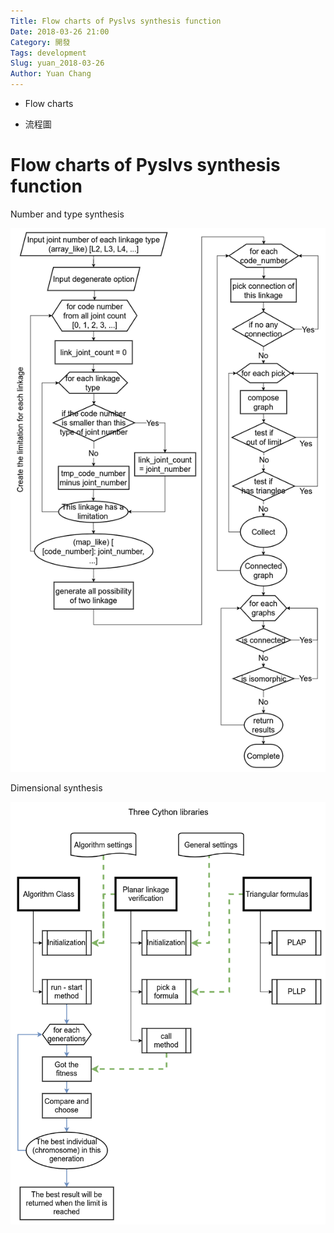 ```yaml
---
Title: Flow charts of Pyslvs synthesis function
Date: 2018-03-26 21:00
Category: 開發
Tags: development
Slug: yuan_2018-03-26
Author: Yuan Chang
---
```


+ Flow charts

+ 流程圖

<!-- PELICAN_END_SUMMARY -->

Flow charts of Pyslvs synthesis function
===

Number and type synthesis

![](../data/images/18_03_26_01.png)

Dimensional synthesis

![](../data/images/18_03_26_02.png)
